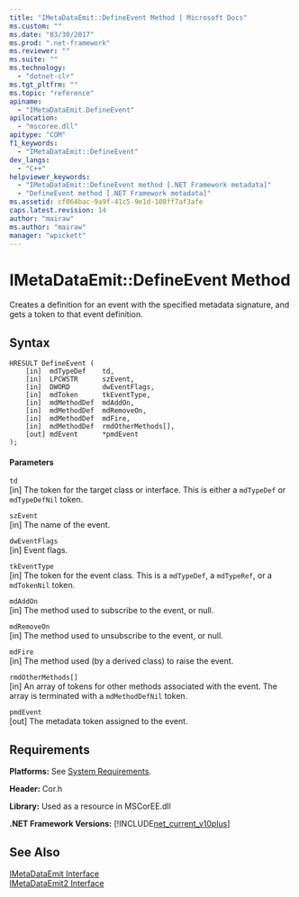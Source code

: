 ```yaml
---
title: "IMetaDataEmit::DefineEvent Method | Microsoft Docs"
ms.custom: ""
ms.date: "03/30/2017"
ms.prod: ".net-framework"
ms.reviewer: ""
ms.suite: ""
ms.technology: 
  - "dotnet-clr"
ms.tgt_pltfrm: ""
ms.topic: "reference"
apiname: 
  - "IMetaDataEmit.DefineEvent"
apilocation: 
  - "mscoree.dll"
apitype: "COM"
f1_keywords: 
  - "IMetaDataEmit::DefineEvent"
dev_langs: 
  - "C++"
helpviewer_keywords: 
  - "IMetaDataEmit::DefineEvent method [.NET Framework metadata]"
  - "DefineEvent method [.NET Framework metadata]"
ms.assetid: cf064bac-9a9f-41c5-9e1d-108ff7af3afe
caps.latest.revision: 14
author: "mairaw"
ms.author: "mairaw"
manager: "wpickett"
---
```

# IMetaDataEmit::DefineEvent Method
Creates a definition for an event with the specified metadata signature, and gets a token to that event definition.  
  
## Syntax  
  
```  
HRESULT DefineEvent (   
    [in]  mdTypeDef    td,   
    [in]  LPCWSTR      szEvent,   
    [in]  DWORD        dwEventFlags,   
    [in]  mdToken      tkEventType,   
    [in]  mdMethodDef  mdAddOn,   
    [in]  mdMethodDef  mdRemoveOn,   
    [in]  mdMethodDef  mdFire,   
    [in]  mdMethodDef  rmdOtherMethods[],   
    [out] mdEvent      *pmdEvent   
);  
```  
  
#### Parameters  
 `td`  
 [in] The token for the target class or interface. This is either a `mdTypeDef` or `mdTypeDefNil` token.  
  
 `szEvent`  
 [in] The name of the event.  
  
 `dwEventFlags`  
 [in] Event flags.  
  
 `tkEventType`  
 [in] The token for the event class. This is a `mdTypeDef`, a `mdTypeRef`, or a `mdTokenNil` token.  
  
 `mdAddOn`  
 [in] The method used to subscribe to the event, or null.  
  
 `mdRemoveOn`  
 [in] The method used to unsubscribe to the event, or null.  
  
 `mdFire`  
 [in] The method used (by a derived class) to raise the event.  
  
 `rmdOtherMethods[]`  
 [in] An array of tokens for other methods associated with the event. The array is terminated with a `mdMethodDefNil` token.  
  
 `pmdEvent`  
 [out] The metadata token assigned to the event.  
  
## Requirements  
 **Platforms:** See [System Requirements](../../../../docs/framework/get-started/system-requirements.md).  
  
 **Header:** Cor.h  
  
 **Library:** Used as a resource in MSCorEE.dll  
  
 **.NET Framework Versions:** [!INCLUDE[net_current_v10plus](../../../../includes/net-current-v10plus-md.md)]  
  
## See Also  
 [IMetaDataEmit Interface](../../../../docs/framework/unmanaged-api/metadata/imetadataemit-interface.md)   
 [IMetaDataEmit2 Interface](../../../../docs/framework/unmanaged-api/metadata/imetadataemit2-interface.md)